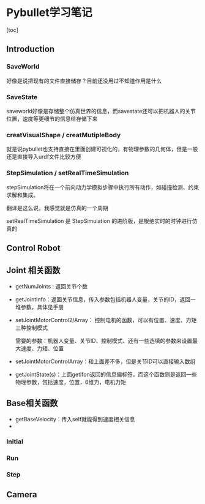 # Pybullet学习笔记

[toc] 

## Introduction

### SaveWorld

好像是说把现有的文件直接储存？目前还没用过不知道作用是什么

### SaveState 

saveworld好像是存储整个仿真世界的信息，而savestate还可以把机器人的关节位置，速度等更细节的信息给存储下来

### creatVisualShape / creatMutipleBody

就是说pybullet也支持直接在里面创建可视化的，有物理参数的几何体，但是一般还是直接导入urdf文件比较方便

### StepSimulation  / setRealTimeSimulation

stepSimulation将在一个前向动力学模拟步骤中执行所有动作，如碰撞检测、约束求解和集成。

翻译是这么说，我感觉就是仿真的一个周期

setRealTimeSimulation 是 StepSimulation  的进阶版，是根绝实时的时钟进行仿真的





## Control Robot

## Joint 相关函数

* getNumJoints : 返回关节个数

* getJointInfo：返回关节信息，传入参数包括机器人变量，关节的ID，返回一堆参数，具体见手册

* setJointMotorControl2/Array： 控制电机的函数，可以有位置、速度、力矩三种控制模式

  需要的参数：机器人变量、关节ID、控制模式、还有一些选填的参数来设置最大速度、力矩、位置

* setJointMotorControlArray：和上面差不多，但是关节ID可以直接输入数组

* getJointState(s)：上面getIfon返回的信息偏标签，而这个函数则是返回一些物理参数，包括速度，位置，6维力，电机力矩

## Base相关函数

* getBaseVelocity：传入self就能得到速度相关信息
* 

### Initial





### Run





### Step







## Camera

